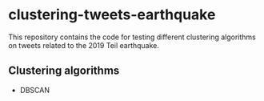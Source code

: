 # clustering-tweets-earthquake

This repository contains the code for testing different clustering algorithms on tweets related to the 2019 Teil earthquake.

## Clustering algorithms

- DBSCAN

